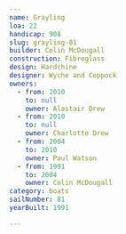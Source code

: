 ```yaml
---
name: Grayling
loa: 22
handicap: 908
slug: grayling-81
builder: Colin McDougall
construction: Fibreglass
design: Hardchine
designer: Wyche and Coppock
owners:
  - from: 2010
    to: null
    owner: Alastair Drew
  - from: 2010
    to: null
    owner: Charlotte Drew
  - from: 2004
    to: 2010
    owner: Paul Watson
  - from: 1991
    to: 2004
    owner: Colin McDougall
category: boats
sailNumber: 81
yearBuilt: 1991

---
```

